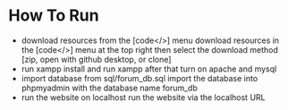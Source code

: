 <h1>How To Run</h1>

- download resources from the [code</>] menu
  download resources in the [code</>] menu at the top right then select the download method [zip, open with github desktop, or clone]
- run xampp
  install and run xampp after that turn on apache and mysql
- import database from sql/forum_db.sql
  import the database into phpmyadmin with the database name forum_db
- run the website on localhost
  run the website via the localhost URL
